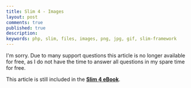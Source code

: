 ```yaml
---
title: Slim 4 - Images
layout: post
comments: true
published: true
description: 
keywords: php, slim, files, images, png, jpg, gif, slim-framework
---
```


I'm sorry. Due to many support questions this article is no longer available for free,
as I do not have the time to answer all questions in my spare time for free.

This article is still included in the **[Slim 4 eBook](https://odan.github.io/donate.html)**.
